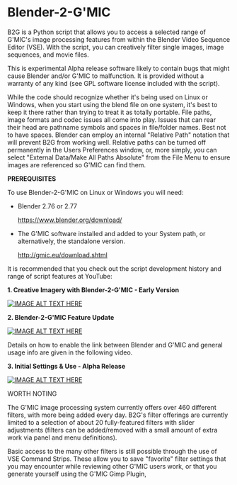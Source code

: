 # Blender-2-G'MIC

B2G is a Python script that allows you to access a selected range of G'MIC's image processing features from within the Blender Video Sequence Editor (VSE). With the script, you can creatively filter single images, image sequences, and movie files.

This is experimental Alpha release software likely to contain bugs that might cause Blender and/or G'MIC to malfunction. It is provided without a warranty of any kind (see GPL software license included with the script).

While the code should recognize whether it's being used on Linux or Windows, when you start using the blend file on one system, it's best to keep it there rather than trying to treat it as totally portable. File paths, image formats and codec issues all come into play. Issues that can rear their head are pathname symbols and spaces in file/folder names. Best not to have spaces. Blender can employ an internal "Relative Path" notation that will prevent B2G from working well. Relative paths can be turned off permanently in the Users Preferences window, or, more simply, you can select "External Data/Make All Paths Absolute" from the File Menu to ensure images are referenced so G'MIC can find them.

**PREREQUISITES**

To use Blender-2-G'MIC on Linux or Windows you will need:

*  Blender 2.76 or 2.77

      https://www.blender.org/download/
      
*  The G'MIC software installed and added to your System path, or alternatively, the standalone version.       

      http://gmic.eu/download.shtml







It is recommended that you check out the script development history and range of script features at YouTube:

**1. Creative Imagery with Blender-2-G'MIC - Early Version**

[![IMAGE ALT TEXT HERE](https://img.youtube.com/vi/4Q78OPmbn3o/0.jpg)](https://www.youtube.com/watch?v=4Q78OPmbn3o)


**2. Blender-2-G'MIC Feature Update**

[![IMAGE ALT TEXT HERE](https://img.youtube.com/vi/p1twxAsLb6o/0.jpg)](https://www.youtube.com/watch?v=p1twxAsLb6o)



Details on how to enable the link between Blender and G'MIC and general usage info are given in the following video.

**3. Initial Settings & Use - Alpha Release**

[![IMAGE ALT TEXT HERE](https://img.youtube.com/vi/TSzoEXAV1zs/0.jpg)](https://www.youtube.com/watch?v=TSzoEXAV1zs)


WORTH NOTING

The G'MIC image processing system currently offers over 460 different filters, with more being added every day. B2G's filter offerings are currently limited to a selection of about 20 fully-featured filters with slider adjustments (filters can be added/removed with a small amount of extra work via panel and menu definitions).

Basic access to the many other filters is still possible through the use of VSE Command Strips. These allow you to save "favorite" filter settings that you may encounter while reviewing other G'MIC users work, or that you generate yourself using the G'MIC Gimp Plugin,  
